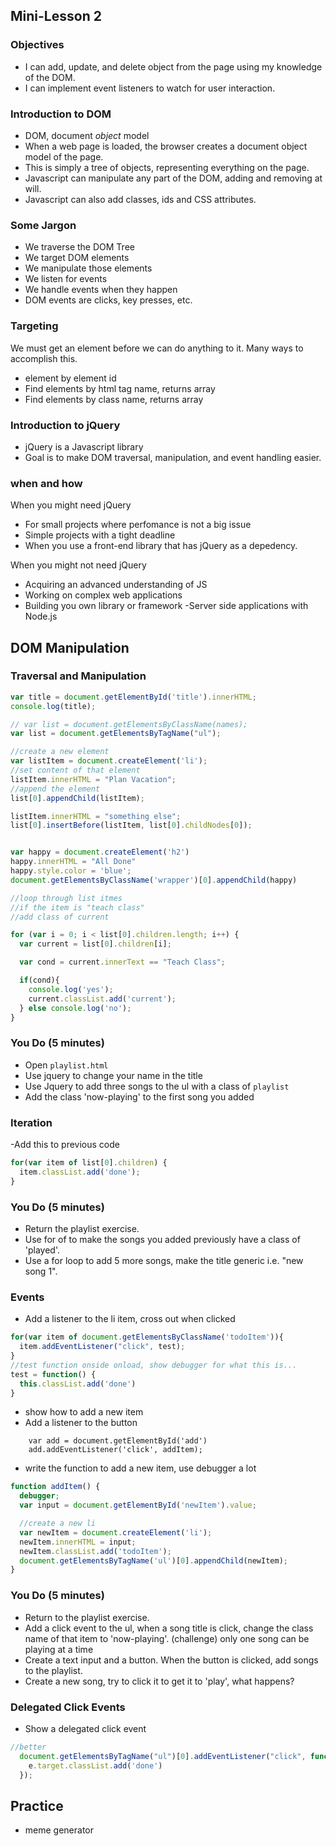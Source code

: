 ## Mini-Lesson 2

### Objectives
- I can add, update, and delete object from the page using my knowledge of the DOM.
- I can implement event listeners to watch for user interaction.

### Introduction to DOM
- DOM, document *object* model
- When a web page is loaded, the browser creates a document object model of the page.
- This is simply a tree of objects, representing everything on the page.
- Javascript can manipulate any part of the DOM, adding and removing at will.
- Javascript can also add classes, ids and CSS attributes.

### Some Jargon
- We traverse the DOM Tree
- We target DOM elements
- We manipulate those elements
- We listen for events
- We handle events when they happen
- DOM events are clicks, key presses, etc.

### Targeting
We must get an element before we can do anything to it. Many ways to accomplish this.
- element by element id
- Find elements by html tag name, returns array
- Find elements by class name, returns array

### Introduction to jQuery
- jQuery is a Javascript library
- Goal is to make DOM traversal, manipulation, and event handling easier.

### when and how
When you might need jQuery
- For small projects where perfomance is not a big issue
- Simple projects with a tight deadline
- When you use a front-end library that has jQuery as a depedency.

When you might not need jQuery
- Acquiring an advanced understanding of JS
- Working on complex web applications
- Building you own library or framework
-Server side applications with Node.js

## DOM Manipulation
### Traversal and Manipulation
```javascript
var title = document.getElementById('title').innerHTML;
console.log(title);

// var list = document.getElementsByClassName(names);
var list = document.getElementsByTagName("ul");

//create a new element
var listItem = document.createElement('li');
//set content of that element
listItem.innerHTML = "Plan Vacation";
//append the element
list[0].appendChild(listItem);

listItem.innerHTML = "something else";
list[0].insertBefore(listItem, list[0].childNodes[0]);


var happy = document.createElement('h2')
happy.innerHTML = "All Done"
happy.style.color = 'blue';
document.getElementsByClassName('wrapper')[0].appendChild(happy)

//loop through list itmes
//if the item is "teach class"
//add class of current

for (var i = 0; i < list[0].children.length; i++) {
  var current = list[0].children[i];

  var cond = current.innerText == "Teach Class";

  if(cond){
    console.log('yes');
    current.classList.add('current');
  } else console.log('no');
}
```

### You Do (5 minutes)
- Open `playlist.html`
- Use jquery to change your name in the title
- Use Jquery to add three songs to the ul with a class of `playlist`
- Add the class 'now-playing' to the first song you added

### Iteration
-Add this to previous code
```javascript
for(var item of list[0].children) {
  item.classList.add('done');
}
```

### You Do (5 minutes)
- Return the playlist exercise.
- Use for of to make the songs you added previously have a class of 'played'.
- Use a for loop to add 5 more songs, make the title generic i.e. "new song 1".

### Events
- Add a listener to the li item, cross out when clicked
```javascript
for(var item of document.getElementsByClassName('todoItem')){
  item.addEventListener("click", test);
}
//test function onside onload, show debugger for what this is...
test = function() {
  this.classList.add('done')
}
```

- show how to add a new item
- Add a listener to the button
```
    var add = document.getElementById('add')
    add.addEventListener('click', addItem);
```
- write the function to add a new item, use debugger a lot
```javascript
function addItem() {
  debugger;
  var input = document.getElementById('newItem').value;

  //create a new li
  var newItem = document.createElement('li');
  newItem.innerHTML = input;
  newItem.classList.add('todoItem');
  document.getElementsByTagName('ul')[0].appendChild(newItem);
}
```

### You Do (5 minutes)
- Return to the playlist exercise.
- Add a click event to the ul, when a song title is click, change the class name of that item to 'now-playing'. (challenge) only one song can be playing at a time
- Create a text input and a button. When the button is clicked, add songs to the playlist.
- Create a new song, try to click it to get it to 'play', what happens?

### Delegated Click Events
- Show a delegated click event

```javascript
//better
  document.getElementsByTagName("ul")[0].addEventListener("click", function(e) {
    e.target.classList.add('done')
  });

```

## Practice 
- meme generator

